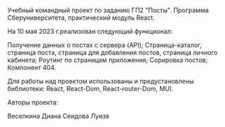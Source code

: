 Учебный командный проект по заданию ГП2 "Посты".
Программа Сберуниверситета, практический модуль React.

На 10 мая 2023 г.реализован следующий функционал:

Получение данных о постах с сервера (API);
Страница-каталог, страница поста, страница для добавления постов, страница личного кабинета;
Роутинг по страницам приложения;
Сорировка постов;
Компонент 404.

Для работы над проектом использованы и предустановлены библиотеки:
React, React-Dom, React-router-Dom, MUI.

Авторы проекта:

Веселкина Диана
Сеидова Луиза
